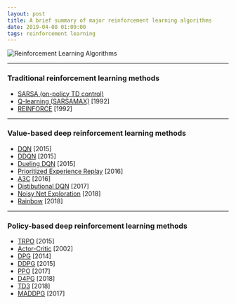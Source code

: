 ```yaml
---
layout: post
title: A brief summary of major reinforcement learning algorithms
date: 2019-04-08 01:09:00
tags: reinforcement learning
---
```


![Reinforcement Learning Algorithms]({{'/images/rl-algos.jpg'|relative_url}})

---
### Traditional reinforcement learning methods  

* [SARSA (on-policy TD control)](http://incompleteideas.net/book/first/ebook/node64.html) 
* [Q-learning (SARSAMAX)](https://link.springer.com/content/pdf/10.1007/BF00992698.pdf) [1992]
* [REINFORCE](https://link.springer.com/content/pdf/10.1007%2FBF00992696.pdf) [1992]

---
### Value-based deep reinforcement learning methods  

* [DQN](https://deepmind.com/research/dqn/) [2015]
* [DDQN](https://arxiv.org/abs/1509.06461) [2015]
* [Dueling DQN](https://arxiv.org/abs/1511.06581) [2015]
* [Prioritized Experience Replay](https://arxiv.org/abs/1511.05952) [2016]
* [A3C](https://arxiv.org/abs/1602.01783) [2016]
* [Distibutional DQN](https://arxiv.org/abs/1707.06887) [2017]
* [Noisy Net Exploration](https://arxiv.org/abs/1706.10295) [2018]
* [Rainbow](https://arxiv.org/abs/1710.02298) [2018]

---
### Policy-based deep reinforcement learning methods  

* [TRPO](https://arxiv.org/abs/1502.05477) [2015]
* [Actor-Critic](https://papers.nips.cc/paper/1786-actor-critic-algorithms.pdf) [2002]
* [DPG](http://proceedings.mlr.press/v32/silver14.pdf) [2014]
* [DDPG](https://arxiv.org/abs/1509.02971) [2015]
* [PPO](https://arxiv.org/abs/1707.06347) [2017]
* [D4PG](https://arxiv.org/pdf/1804.08617.pdf) [2018]
* [TD3](https://arxiv.org/pdf/1802.09477.pdf) [2018]
* [MADDPG](https://arxiv.org/abs/1706.02275) [2017]
